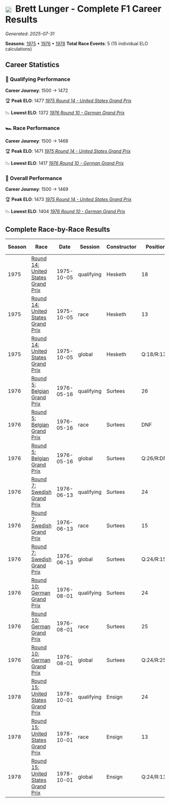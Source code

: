 # <img src="https://upload.wikimedia.org/wikipedia/commons/a/a4/Flag_of_the_United_States.svg" alt="United States" width="20" height="auto" style="vertical-align: middle; margin-right: 5px;" onerror="this.outerHTML='🇺🇸'; this.style.marginRight='5px';"/> Brett Lunger - Complete F1 Career Results

*Generated: 2025-07-31*

**Seasons**: [1975](../seasons/1975-season-report) • [1976](../seasons/1976-season-report) • [1978](../seasons/1978-season-report)
**Total Race Events**: 5 (15 individual ELO calculations)

## Career Statistics

### 🏁 Qualifying Performance
**Career Journey**: 1500 → 1472

🏆 **Peak ELO**: 1477
   *[1975 Round 14 - United States Grand Prix](../seasons/1975-season-report#round-14-united-states-grand-prix)*

📉 **Lowest ELO**: 1372
   *[1976 Round 10 - German Grand Prix](../seasons/1976-season-report#round-10-german-grand-prix)*

### 🏎️ Race Performance
**Career Journey**: 1500 → 1468

🏆 **Peak ELO**: 1471
   *[1975 Round 14 - United States Grand Prix](../seasons/1975-season-report#round-14-united-states-grand-prix)*

📉 **Lowest ELO**: 1417
   *[1976 Round 10 - German Grand Prix](../seasons/1976-season-report#round-10-german-grand-prix)*

### 🌟 Overall Performance
**Career Journey**: 1500 → 1469

🏆 **Peak ELO**: 1473
   *[1975 Round 14 - United States Grand Prix](../seasons/1975-season-report#round-14-united-states-grand-prix)*

📉 **Lowest ELO**: 1404
   *[1976 Round 10 - German Grand Prix](../seasons/1976-season-report#round-10-german-grand-prix)*


## Complete Race-by-Race Results

| Season | Race | Date | Session | Constructor | Position | Starting ELO | ELO Change | Final ELO | Teammate |
|--------|------|------|---------|-------------|----------|--------------|------------|-----------|----------|
| 1975 | [Round 14: United States Grand Prix](../seasons/1975-season-report#round-14-united-states-grand-prix) | 1975-10-05 | qualifying | Hesketh | 18 | 1500 | -23 | 1477 | <img src="https://upload.wikimedia.org/wikipedia/commons/thumb/8/83/Flag_of_the_United_Kingdom_%283-5%29.svg/512px-Flag_of_the_United_Kingdom_%283-5%29.svg.png?20250726143817" alt="United Kingdom" width="20" height="auto" style="vertical-align: middle; margin-right: 5px;" onerror="this.outerHTML='🇬🇧'; this.style.marginRight='5px';"/> James Hunt |
| 1975 | [Round 14: United States Grand Prix](../seasons/1975-season-report#round-14-united-states-grand-prix) | 1975-10-05 | race | Hesketh | 13 | 1500 | -29 | 1471 | <img src="https://upload.wikimedia.org/wikipedia/commons/thumb/8/83/Flag_of_the_United_Kingdom_%283-5%29.svg/512px-Flag_of_the_United_Kingdom_%283-5%29.svg.png?20250726143817" alt="United Kingdom" width="20" height="auto" style="vertical-align: middle; margin-right: 5px;" onerror="this.outerHTML='🇬🇧'; this.style.marginRight='5px';"/> James Hunt |
| 1975 | [Round 14: United States Grand Prix](../seasons/1975-season-report#round-14-united-states-grand-prix) | 1975-10-05 | global | Hesketh | Q:18/R:13 | 1500 | -27 | 1473 | <img src="https://upload.wikimedia.org/wikipedia/commons/thumb/8/83/Flag_of_the_United_Kingdom_%283-5%29.svg/512px-Flag_of_the_United_Kingdom_%283-5%29.svg.png?20250726143817" alt="United Kingdom" width="20" height="auto" style="vertical-align: middle; margin-right: 5px;" onerror="this.outerHTML='🇬🇧'; this.style.marginRight='5px';"/> James Hunt |
| 1976 | [Round 5: Belgian Grand Prix](../seasons/1976-season-report#round-5-belgian-grand-prix) | 1976-05-16 | qualifying | Surtees | 26 | 1477 | -42 | 1435 | <img src="https://upload.wikimedia.org/wikipedia/commons/8/88/Flag_of_Australia_%28converted%29.svg" alt="Australia" width="20" height="auto" style="vertical-align: middle; margin-right: 5px;" onerror="this.outerHTML='🇦🇺'; this.style.marginRight='5px';"/> Alan Jones |
| 1976 | [Round 5: Belgian Grand Prix](../seasons/1976-season-report#round-5-belgian-grand-prix) | 1976-05-16 | race | Surtees | DNF | 1471 | N/A | 1471 | <img src="https://upload.wikimedia.org/wikipedia/commons/8/88/Flag_of_Australia_%28converted%29.svg" alt="Australia" width="20" height="auto" style="vertical-align: middle; margin-right: 5px;" onerror="this.outerHTML='🇦🇺'; this.style.marginRight='5px';"/> Alan Jones |
| 1976 | [Round 5: Belgian Grand Prix](../seasons/1976-season-report#round-5-belgian-grand-prix) | 1976-05-16 | global | Surtees | Q:26/R:DNF | 1473 | -13 | 1460 | <img src="https://upload.wikimedia.org/wikipedia/commons/8/88/Flag_of_Australia_%28converted%29.svg" alt="Australia" width="20" height="auto" style="vertical-align: middle; margin-right: 5px;" onerror="this.outerHTML='🇦🇺'; this.style.marginRight='5px';"/> Alan Jones |
| 1976 | [Round 7: Swedish Grand Prix](../seasons/1976-season-report#round-7-swedish-grand-prix) | 1976-06-13 | qualifying | Surtees | 24 | 1435 | -35 | 1400 | <img src="https://upload.wikimedia.org/wikipedia/commons/8/88/Flag_of_Australia_%28converted%29.svg" alt="Australia" width="20" height="auto" style="vertical-align: middle; margin-right: 5px;" onerror="this.outerHTML='🇦🇺'; this.style.marginRight='5px';"/> Alan Jones |
| 1976 | [Round 7: Swedish Grand Prix](../seasons/1976-season-report#round-7-swedish-grand-prix) | 1976-06-13 | race | Surtees | 15 | 1471 | -30 | 1441 | <img src="https://upload.wikimedia.org/wikipedia/commons/8/88/Flag_of_Australia_%28converted%29.svg" alt="Australia" width="20" height="auto" style="vertical-align: middle; margin-right: 5px;" onerror="this.outerHTML='🇦🇺'; this.style.marginRight='5px';"/> Alan Jones |
| 1976 | [Round 7: Swedish Grand Prix](../seasons/1976-season-report#round-7-swedish-grand-prix) | 1976-06-13 | global | Surtees | Q:24/R:15 | 1460 | -31 | 1429 | <img src="https://upload.wikimedia.org/wikipedia/commons/8/88/Flag_of_Australia_%28converted%29.svg" alt="Australia" width="20" height="auto" style="vertical-align: middle; margin-right: 5px;" onerror="this.outerHTML='🇦🇺'; this.style.marginRight='5px';"/> Alan Jones |
| 1976 | [Round 10: German Grand Prix](../seasons/1976-season-report#round-10-german-grand-prix) | 1976-08-01 | qualifying | Surtees | 24 | 1400 | -28 | 1372 | <img src="https://upload.wikimedia.org/wikipedia/commons/8/88/Flag_of_Australia_%28converted%29.svg" alt="Australia" width="20" height="auto" style="vertical-align: middle; margin-right: 5px;" onerror="this.outerHTML='🇦🇺'; this.style.marginRight='5px';"/> Alan Jones |
| 1976 | [Round 10: German Grand Prix](../seasons/1976-season-report#round-10-german-grand-prix) | 1976-08-01 | race | Surtees | 25 | 1441 | -24 | 1417 | <img src="https://upload.wikimedia.org/wikipedia/commons/8/88/Flag_of_Australia_%28converted%29.svg" alt="Australia" width="20" height="auto" style="vertical-align: middle; margin-right: 5px;" onerror="this.outerHTML='🇦🇺'; this.style.marginRight='5px';"/> Alan Jones |
| 1976 | [Round 10: German Grand Prix](../seasons/1976-season-report#round-10-german-grand-prix) | 1976-08-01 | global | Surtees | Q:24/R:25 | 1429 | -25 | 1404 | <img src="https://upload.wikimedia.org/wikipedia/commons/8/88/Flag_of_Australia_%28converted%29.svg" alt="Australia" width="20" height="auto" style="vertical-align: middle; margin-right: 5px;" onerror="this.outerHTML='🇦🇺'; this.style.marginRight='5px';"/> Alan Jones |
| 1978 | [Round 15: United States Grand Prix](../seasons/1978-season-report#round-15-united-states-grand-prix) | 1978-10-01 | qualifying | Ensign | 24 | 1500 | -28 | 1472 | Derek Daly |
| 1978 | [Round 15: United States Grand Prix](../seasons/1978-season-report#round-15-united-states-grand-prix) | 1978-10-01 | race | Ensign | 13 | 1500 | -32 | 1468 | Derek Daly |
| 1978 | [Round 15: United States Grand Prix](../seasons/1978-season-report#round-15-united-states-grand-prix) | 1978-10-01 | global | Ensign | Q:24/R:13 | 1500 | -31 | 1469 | Derek Daly |
